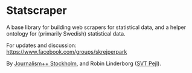 # Statscraper
A base library for building web scrapers for statistical data, and a helper ontology for (primarily Swedish) statistical data.

For updates and discussion: https://www.facebook.com/groups/skrejperpark

By [Journalism++ Stockholm](http://jplusplus.se), and Robin Linderborg ([SVT Pejl](http://svt.se/nyheter)).
